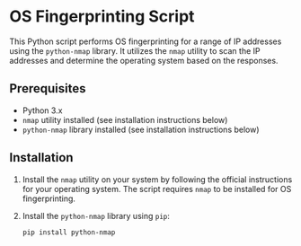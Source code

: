 # OS Fingerprinting Script

This Python script performs OS fingerprinting for a range of IP addresses using the `python-nmap` library. It utilizes the `nmap` utility to scan the IP addresses and determine the operating system based on the responses.

## Prerequisites

- Python 3.x
- `nmap` utility installed (see installation instructions below)
- `python-nmap` library installed (see installation instructions below)

## Installation

1. Install the `nmap` utility on your system by following the official instructions for your operating system. The script requires `nmap` to be installed for OS fingerprinting.

2. Install the `python-nmap` library using `pip`:
   ```shell
   pip install python-nmap

